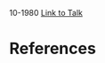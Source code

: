 

10-1980
[Link to Talk](https://www.churchofjesuschrist.org/study/general-conference/1980/10/sunday-afternoon-session?lang=eng)



# References
